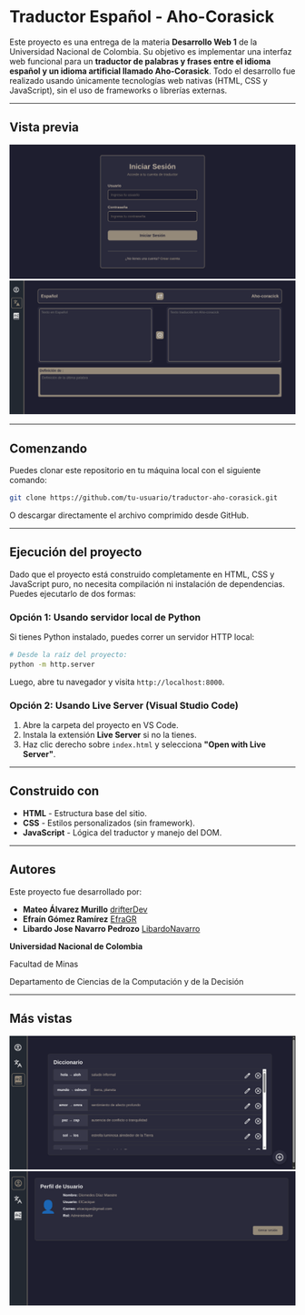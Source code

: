 # Traductor Español - Aho-Corasick

Este proyecto es una entrega de la materia **Desarrollo Web 1** de la Universidad Nacional de Colombia. Su objetivo es implementar una interfaz web funcional para un **traductor de palabras y frases entre el idioma español y un idioma artificial llamado Aho-Corasick**. Todo el desarrollo fue realizado usando únicamente tecnologías web nativas (HTML, CSS y JavaScript), sin el uso de frameworks o librerías externas.

---

## Vista previa

<img src="./images/login.png">
<img src="./images/traductor.png">

---

## Comenzando

Puedes clonar este repositorio en tu máquina local con el siguiente comando:

```bash
git clone https://github.com/tu-usuario/traductor-aho-corasick.git
```

O descargar directamente el archivo comprimido desde GitHub.

---

## Ejecución del proyecto

Dado que el proyecto está construido completamente en HTML, CSS y JavaScript puro, no necesita compilación ni instalación de dependencias. Puedes ejecutarlo de dos formas:

### Opción 1: Usando servidor local de Python

Si tienes Python instalado, puedes correr un servidor HTTP local:

```bash
# Desde la raíz del proyecto:
python -m http.server
```

Luego, abre tu navegador y visita `http://localhost:8000`.

### Opción 2: Usando Live Server (Visual Studio Code)

1. Abre la carpeta del proyecto en VS Code.
2. Instala la extensión **Live Server** si no la tienes.
3. Haz clic derecho sobre `index.html` y selecciona **"Open with Live Server"**.


---

## Construido con

* **HTML** - Estructura base del sitio.
* **CSS** - Estilos personalizados (sin framework).
* **JavaScript** - Lógica del traductor y manejo del DOM.

---


## Autores

Este proyecto fue desarrollado por:

* **Mateo Álvarez Murillo** [drifterDev](https://github.com/drifterDev)
* **Efraín Gómez Ramírez** [EfraGR](https://github.com/EfraGR)
* **Libardo Jose Navarro Pedrozo** [LibardoNavarro](https://github.com/LibardoNavarro)

**Universidad Nacional de Colombia**

Facultad de Minas

Departamento de Ciencias de la Computación y de la Decisión

---

## Más vistas

<img src="./images/palabras.png">
<img src="./images/cuenta.png">
